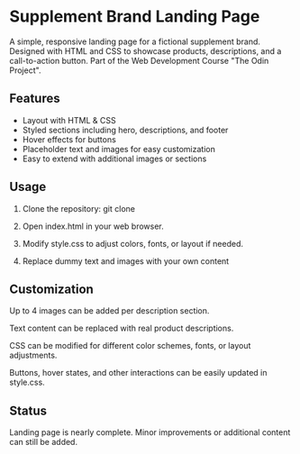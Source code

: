 # Supplement Brand Landing Page

A simple, responsive landing page for a fictional supplement brand.  
Designed with HTML and CSS to showcase products, descriptions, and a call-to-action button. Part of the Web Development Course "The Odin Project".

## Features

- Layout with HTML & CSS
- Styled sections including hero, descriptions, and footer
- Hover effects for buttons
- Placeholder text and images for easy customization
- Easy to extend with additional images or sections

## Usage

1. Clone the repository:
   git clone <repo-url>

2. Open index.html in your web browser.

3. Modify style.css to adjust colors, fonts, or layout if needed.

4. Replace dummy text and images with your own content


## Customization

Up to 4 images can be added per description section.

Text content can be replaced with real product descriptions.

CSS can be modified for different color schemes, fonts, or layout adjustments.

Buttons, hover states, and other interactions can be easily updated in style.css.

## Status

Landing page is nearly complete. Minor improvements or additional content can still be added.